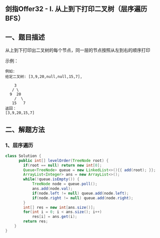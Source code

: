 ## 剑指Offer32 - I. 从上到下打印二叉树（层序遍历 BFS）

## 一、题目描述

从上到下打印出二叉树的每个节点，同一层的节点按照从左到右的顺序打印

示例：

```
例如:
给定二叉树: [3,9,20,null,null,15,7],

    3
   / \
  9  20
    /  \
   15   7
返回：
[3,9,20,15,7]
```



## 二、解题方法

### 1、层序遍历

```java
class Solution {
      public int[] levelOrder(TreeNode root) {
        if(root == null) return new int[0];
        Queue<TreeNode> queue = new LinkedList<>(){{ add(root); }};
        ArrayList<Integer> ans = new ArrayList<>();
        while(!queue.isEmpty()) {
            TreeNode node = queue.poll();
            ans.add(node.val);
            if(node.left != null) queue.add(node.left);
            if(node.right != null) queue.add(node.right);
        }
        int[] res = new int[ans.size()];
        for(int i = 0; i < ans.size(); i++)
            res[i] = ans.get(i);
        return res;
    }
}
```


